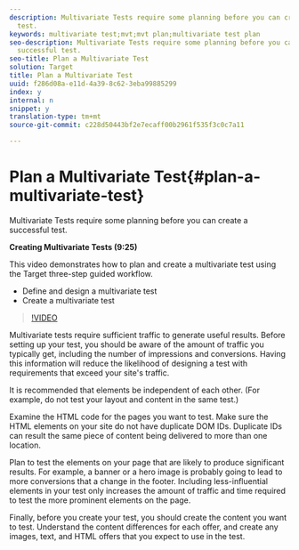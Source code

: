 ```yaml
---
description: Multivariate Tests require some planning before you can create a successful
  test.
keywords: multivariate test;mvt;mvt plan;multivariate test plan
seo-description: Multivariate Tests require some planning before you can create a
  successful test.
seo-title: Plan a Multivariate Test
solution: Target
title: Plan a Multivariate Test
uuid: f286d08a-e11d-4a39-8c62-3eba99885299
index: y
internal: n
snippet: y
translation-type: tm+mt
source-git-commit: c228d50443bf2e7ecaff00b2961f535f3c0c7a11

---
```



# Plan a Multivariate Test{#plan-a-multivariate-test}

Multivariate Tests require some planning before you can create a successful test.

**Creating Multivariate Tests (9:25)**

This video demonstrates how to plan and create a multivariate test using the Target three-step guided workflow.

* Define and design a multivariate test
* Create a multivariate test

>[!VIDEO](https://www.youtube.com/watch?v=X8w5IQqEOow)

Multivariate tests require sufficient traffic to generate useful results. Before setting up your test, you should be aware of the amount of traffic you typically get, including the number of impressions and conversions. Having this information will reduce the likelihood of designing a test with requirements that exceed your site's traffic.

It is recommended that elements be independent of each other. (For example, do not test your layout and content in the same test.)

Examine the HTML code for the pages you want to test. Make sure the HTML elements on your site do not have duplicate DOM IDs. Duplicate IDs can result the same piece of content being delivered to more than one location.

Plan to test the elements on your page that are likely to produce significant results. For example, a banner or a hero image is probably going to lead to more conversions that a change in the footer. Including less-influential elements in your test only increases the amount of traffic and time required to test the more prominent elements on the page.

Finally, before you create your test, you should create the content you want to test. Understand the content differences for each offer, and create any images, text, and HTML offers that you expect to use in the test.
